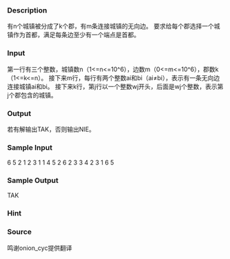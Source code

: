 
### Description
有n个城镇被分成了k个郡，有m条连接城镇的无向边。
要求给每个郡选择一个城镇作为首都，满足每条边至少有一个端点是首都。

### Input
第一行有三个整数，城镇数n（1<=n<=10^6），边数m（0<=m<=10^6），郡数k（1<=k<=n）。
接下来m行，每行有两个整数ai和bi（ai≠bi），表示有一条无向边连接城镇ai和bi。
接下来k行，第j行以一个整数wj开头，后面是wj个整数，表示第j个郡包含的城镇。
### Output
若有解输出TAK，否则输出NIE。
### Sample Input
6 5 2
1 2
3 1
1 4
5 2
6 2
3 3 4 2
3 1 6 5

### Sample Output
TAK
### Hint

### Source
鸣谢onion_cyc提供翻译